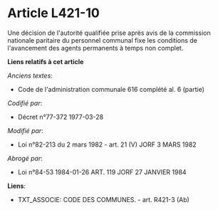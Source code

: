 # Article L421-10

Une décision de l'autorité qualifiée prise après avis de la commission nationale paritaire du personnel communal fixe les
conditions de l'avancement des agents permanents à temps non complet.

**Liens relatifs à cet article**

_Anciens textes_:

  - Code de l'administration communale 616 complété al. 6 (partie)

_Codifié par_:

  - Décret n°77-372 1977-03-28

_Modifié par_:

  - Loi n°82-213 du 2 mars 1982 - art. 21 (V) JORF 3 MARS 1982

_Abrogé par_:

  - Loi n°84-53 1984-01-26 ART. 119 JORF 27 JANVIER 1984

**Liens**:

  - TXT_ASSOCIE: CODE DES COMMUNES. - art. R421-3 (Ab)
